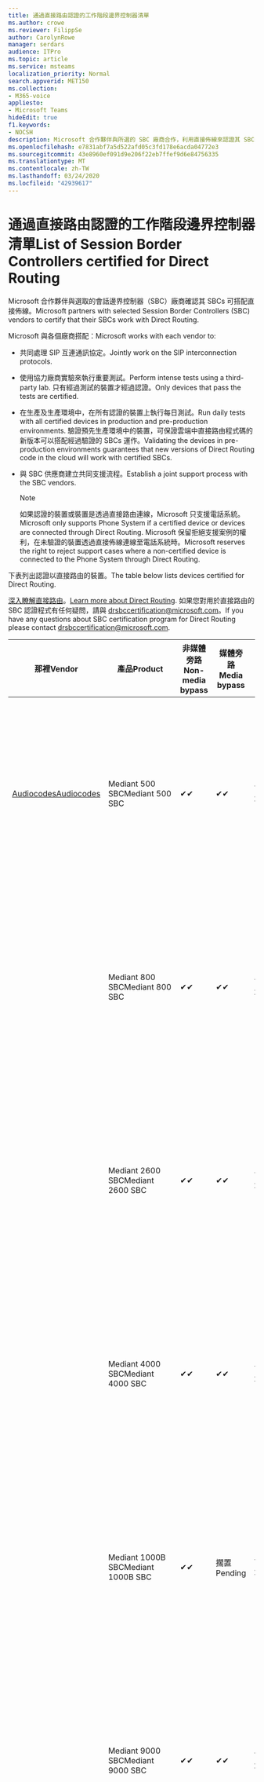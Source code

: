 ```yaml
---
title: 通過直接路由認證的工作階段邊界控制器清單
ms.author: crowe
ms.reviewer: FilippSe
author: CarolynRowe
manager: serdars
audience: ITPro
ms.topic: article
ms.service: msteams
localization_priority: Normal
search.appverid: MET150
ms.collection:
- M365-voice
appliesto:
- Microsoft Teams
hideEdit: true
f1.keywords:
- NOCSH
description: Microsoft 合作夥伴與所選的 SBC 廠商合作，利用直接佈線來認證其 SBCs。
ms.openlocfilehash: e7831abf7a5d522afd05c3fd178e6acda04772e3
ms.sourcegitcommit: 43e8960ef091d9e206f22eb7ffef9d6e84756335
ms.translationtype: MT
ms.contentlocale: zh-TW
ms.lasthandoff: 03/24/2020
ms.locfileid: "42939617"
---
```

# <a name="list-of-session-border-controllers-certified-for-direct-routing"></a><span data-ttu-id="cc7e5-103">通過直接路由認證的工作階段邊界控制器清單</span><span class="sxs-lookup"><span data-stu-id="cc7e5-103">List of Session Border Controllers certified for Direct Routing</span></span>

<span data-ttu-id="cc7e5-104">Microsoft 合作夥伴與選取的會話邊界控制器（SBC）廠商確認其 SBCs 可搭配直接佈線。</span><span class="sxs-lookup"><span data-stu-id="cc7e5-104">Microsoft partners with selected Session Border Controllers (SBC) vendors to certify that their SBCs work with Direct Routing.</span></span> 

<span data-ttu-id="cc7e5-105">Microsoft 與各個廠商搭配：</span><span class="sxs-lookup"><span data-stu-id="cc7e5-105">Microsoft works with each vendor to:</span></span> 

- <span data-ttu-id="cc7e5-106">共同處理 SIP 互連通訊協定。</span><span class="sxs-lookup"><span data-stu-id="cc7e5-106">Jointly work on the SIP interconnection protocols.</span></span>
- <span data-ttu-id="cc7e5-107">使用協力廠商實驗來執行重要測試。</span><span class="sxs-lookup"><span data-stu-id="cc7e5-107">Perform intense tests using a third-party lab.</span></span> <span data-ttu-id="cc7e5-108">只有經過測試的裝置才經過認證。</span><span class="sxs-lookup"><span data-stu-id="cc7e5-108">Only devices that pass the tests are certified.</span></span> 
- <span data-ttu-id="cc7e5-109">在生產及生產環境中，在所有認證的裝置上執行每日測試。</span><span class="sxs-lookup"><span data-stu-id="cc7e5-109">Run daily tests with all certified devices in production and pre-production environments.</span></span> <span data-ttu-id="cc7e5-110">驗證預先生產環境中的裝置，可保證雲端中直接路由程式碼的新版本可以搭配經過驗證的 SBCs 運作。</span><span class="sxs-lookup"><span data-stu-id="cc7e5-110">Validating the devices in pre-production environments guarantees that new versions of Direct Routing code in the cloud will work with certified SBCs.</span></span> 
- <span data-ttu-id="cc7e5-111">與 SBC 供應商建立共同支援流程。</span><span class="sxs-lookup"><span data-stu-id="cc7e5-111">Establish a joint support process with the SBC vendors.</span></span>


  > [!NOTE]
  > <span data-ttu-id="cc7e5-112">如果認證的裝置或裝置是透過直接路由連線，Microsoft 只支援電話系統。</span><span class="sxs-lookup"><span data-stu-id="cc7e5-112">Microsoft only supports Phone System if a certified device or devices are connected through Direct Routing.</span></span> <span data-ttu-id="cc7e5-113">Microsoft 保留拒絕支援案例的權利，在未驗證的裝置透過直接佈線連線至電話系統時。</span><span class="sxs-lookup"><span data-stu-id="cc7e5-113">Microsoft reserves the right to reject support cases where a non-certified device is connected to the Phone System through Direct Routing.</span></span> 

<span data-ttu-id="cc7e5-114">下表列出認證以直接路由的裝置。</span><span class="sxs-lookup"><span data-stu-id="cc7e5-114">The table below lists devices certified for Direct Routing.</span></span> 

<span data-ttu-id="cc7e5-115">[深入瞭解直接路由](https://aka.ms/dr)。</span><span class="sxs-lookup"><span data-stu-id="cc7e5-115">[Learn more about Direct Routing](https://aka.ms/dr).</span></span> <span data-ttu-id="cc7e5-116">如果您對用於直接路由的 SBC 認證程式有任何疑問，請與 drsbccertification@microsoft.com。</span><span class="sxs-lookup"><span data-stu-id="cc7e5-116">If you have any questions about SBC certification program for Direct Routing please contact drsbccertification@microsoft.com.</span></span>


|                                                       <span data-ttu-id="cc7e5-117">那裡</span><span class="sxs-lookup"><span data-stu-id="cc7e5-117">Vendor</span></span>                                                        |       <span data-ttu-id="cc7e5-118">產品</span><span class="sxs-lookup"><span data-stu-id="cc7e5-118">Product</span></span>       | <span data-ttu-id="cc7e5-119">非媒體旁路</span><span class="sxs-lookup"><span data-stu-id="cc7e5-119">Non-media bypass</span></span> | <span data-ttu-id="cc7e5-120">媒體旁路</span><span class="sxs-lookup"><span data-stu-id="cc7e5-120">Media bypass</span></span> | <span data-ttu-id="cc7e5-121">軟體版本</span><span class="sxs-lookup"><span data-stu-id="cc7e5-121">Software version</span></span> | <span data-ttu-id="cc7e5-122">已使用 E911 提供者驗證</span><span class="sxs-lookup"><span data-stu-id="cc7e5-122">Validated with E911 providers</span></span> | <span data-ttu-id="cc7e5-123">支援 ELIN</span><span class="sxs-lookup"><span data-stu-id="cc7e5-123">ELIN capable</span></span>
|---------------------------------------------------------------------------------------------------------------------|---------------------|------------------|--------------|------------------|-----------------|------------------|
| [<span data-ttu-id="cc7e5-124">Audiocodes</span><span class="sxs-lookup"><span data-stu-id="cc7e5-124">Audiocodes</span></span>](https://www.audiocodes.com/solutions-products/products/products-for-microsoft-365/direct-routing-for-microsoft-teams) |   <span data-ttu-id="cc7e5-125">Mediant 500 SBC</span><span class="sxs-lookup"><span data-stu-id="cc7e5-125">Mediant 500 SBC</span></span>   |     <span data-ttu-id="cc7e5-126">&#10004;</span><span class="sxs-lookup"><span data-stu-id="cc7e5-126">&#10004;</span></span>     |   <span data-ttu-id="cc7e5-127">&#10004;</span><span class="sxs-lookup"><span data-stu-id="cc7e5-127">&#10004;</span></span>    |  <span data-ttu-id="cc7e5-128">7.20. 250</span><span class="sxs-lookup"><span data-stu-id="cc7e5-128">7.20A.250</span></span>   | <ul> <li> [<span data-ttu-id="cc7e5-129">頻寬動態位置路由</span><span class="sxs-lookup"><span data-stu-id="cc7e5-129">Bandwidth Dynamic Location Routing</span></span>](https://www.bandwidth.com/partners/microsoft-teams-direct-routing) </li> <li><span data-ttu-id="cc7e5-130">Intrado ERS</span><span class="sxs-lookup"><span data-stu-id="cc7e5-130">Intrado ERS</span></span> </li> <li><span data-ttu-id="cc7e5-131">Intrado EGW</span><span class="sxs-lookup"><span data-stu-id="cc7e5-131">Intrado EGW</span></span></li> <li> <span data-ttu-id="cc7e5-132">紅天空地平線行動</span><span class="sxs-lookup"><span data-stu-id="cc7e5-132">Red Sky Horizon Mobility</span></span> </li>  </ul> |  <span data-ttu-id="cc7e5-133">&#10004;</span><span class="sxs-lookup"><span data-stu-id="cc7e5-133">&#10004;</span></span>  |
|                                                                                                                     |   <span data-ttu-id="cc7e5-134">Mediant 800 SBC</span><span class="sxs-lookup"><span data-stu-id="cc7e5-134">Mediant 800 SBC</span></span>   |     <span data-ttu-id="cc7e5-135">&#10004;</span><span class="sxs-lookup"><span data-stu-id="cc7e5-135">&#10004;</span></span>     |   <span data-ttu-id="cc7e5-136">&#10004;</span><span class="sxs-lookup"><span data-stu-id="cc7e5-136">&#10004;</span></span>     |  <span data-ttu-id="cc7e5-137">7.20. 250</span><span class="sxs-lookup"><span data-stu-id="cc7e5-137">7.20A.250</span></span>   | <ul> <li> [<span data-ttu-id="cc7e5-138">頻寬動態位置路由</span><span class="sxs-lookup"><span data-stu-id="cc7e5-138">Bandwidth Dynamic Location Routing</span></span>](https://www.bandwidth.com/partners/microsoft-teams-direct-routing) </li> <li><span data-ttu-id="cc7e5-139">Intrado ERS</span><span class="sxs-lookup"><span data-stu-id="cc7e5-139">Intrado ERS</span></span> </li> <li><span data-ttu-id="cc7e5-140">Intrado EGW</span><span class="sxs-lookup"><span data-stu-id="cc7e5-140">Intrado EGW</span></span></li> <li> <span data-ttu-id="cc7e5-141">紅天空地平線行動</span><span class="sxs-lookup"><span data-stu-id="cc7e5-141">Red Sky Horizon Mobility</span></span> </li>  </ul>  |  <span data-ttu-id="cc7e5-142">&#10004;</span><span class="sxs-lookup"><span data-stu-id="cc7e5-142">&#10004;</span></span>  |
|                                                                                                                     |  <span data-ttu-id="cc7e5-143">Mediant 2600 SBC</span><span class="sxs-lookup"><span data-stu-id="cc7e5-143">Mediant 2600 SBC</span></span>   |     <span data-ttu-id="cc7e5-144">&#10004;</span><span class="sxs-lookup"><span data-stu-id="cc7e5-144">&#10004;</span></span>     |   <span data-ttu-id="cc7e5-145">&#10004;</span><span class="sxs-lookup"><span data-stu-id="cc7e5-145">&#10004;</span></span>    |  <span data-ttu-id="cc7e5-146">7.20. 250</span><span class="sxs-lookup"><span data-stu-id="cc7e5-146">7.20A.250</span></span>   |   <ul> <li> [<span data-ttu-id="cc7e5-147">頻寬動態位置路由</span><span class="sxs-lookup"><span data-stu-id="cc7e5-147">Bandwidth Dynamic Location Routing</span></span>](https://www.bandwidth.com/partners/microsoft-teams-direct-routing) </li> <li><span data-ttu-id="cc7e5-148">Intrado ERS</span><span class="sxs-lookup"><span data-stu-id="cc7e5-148">Intrado ERS</span></span> </li> <li><span data-ttu-id="cc7e5-149">Intrado EGW</span><span class="sxs-lookup"><span data-stu-id="cc7e5-149">Intrado EGW</span></span></li> <li> <span data-ttu-id="cc7e5-150">紅天空地平線行動</span><span class="sxs-lookup"><span data-stu-id="cc7e5-150">Red Sky Horizon Mobility</span></span> </li>  </ul>  |  <span data-ttu-id="cc7e5-151">&#10004;</span><span class="sxs-lookup"><span data-stu-id="cc7e5-151">&#10004;</span></span>  |    
|                                                                                                                     |  <span data-ttu-id="cc7e5-152">Mediant 4000 SBC</span><span class="sxs-lookup"><span data-stu-id="cc7e5-152">Mediant 4000 SBC</span></span>   |     <span data-ttu-id="cc7e5-153">&#10004;</span><span class="sxs-lookup"><span data-stu-id="cc7e5-153">&#10004;</span></span>     |   <span data-ttu-id="cc7e5-154">&#10004;</span><span class="sxs-lookup"><span data-stu-id="cc7e5-154">&#10004;</span></span>     |  <span data-ttu-id="cc7e5-155">7.20. 250</span><span class="sxs-lookup"><span data-stu-id="cc7e5-155">7.20A.250</span></span>   |  <ul> <li> [<span data-ttu-id="cc7e5-156">頻寬動態位置路由</span><span class="sxs-lookup"><span data-stu-id="cc7e5-156">Bandwidth Dynamic Location Routing</span></span>](https://www.bandwidth.com/partners/microsoft-teams-direct-routing) </li> <li><span data-ttu-id="cc7e5-157">Intrado ERS</span><span class="sxs-lookup"><span data-stu-id="cc7e5-157">Intrado ERS</span></span> </li> <li><span data-ttu-id="cc7e5-158">Intrado EGW</span><span class="sxs-lookup"><span data-stu-id="cc7e5-158">Intrado EGW</span></span></li> <li> <span data-ttu-id="cc7e5-159">紅天空地平線行動</span><span class="sxs-lookup"><span data-stu-id="cc7e5-159">Red Sky Horizon Mobility</span></span> </li>  </ul>  |  <span data-ttu-id="cc7e5-160">&#10004;</span><span class="sxs-lookup"><span data-stu-id="cc7e5-160">&#10004;</span></span>  |    
|                                                                                                                     | <span data-ttu-id="cc7e5-161">Mediant 1000B SBC</span><span class="sxs-lookup"><span data-stu-id="cc7e5-161">Mediant 1000B  SBC</span></span>  |     <span data-ttu-id="cc7e5-162">&#10004;</span><span class="sxs-lookup"><span data-stu-id="cc7e5-162">&#10004;</span></span>     |   <span data-ttu-id="cc7e5-163">擱置</span><span class="sxs-lookup"><span data-stu-id="cc7e5-163">Pending</span></span>     |  <span data-ttu-id="cc7e5-164">7.20. 250</span><span class="sxs-lookup"><span data-stu-id="cc7e5-164">7.20A.250</span></span>  |  <ul> <li> [<span data-ttu-id="cc7e5-165">頻寬動態位置路由</span><span class="sxs-lookup"><span data-stu-id="cc7e5-165">Bandwidth Dynamic Location Routing</span></span>](https://www.bandwidth.com/partners/microsoft-teams-direct-routing) </li> <li><span data-ttu-id="cc7e5-166">Intrado ERS</span><span class="sxs-lookup"><span data-stu-id="cc7e5-166">Intrado ERS</span></span> </li> <li><span data-ttu-id="cc7e5-167">Intrado EGW</span><span class="sxs-lookup"><span data-stu-id="cc7e5-167">Intrado EGW</span></span></li> <li> <span data-ttu-id="cc7e5-168">紅天空地平線行動</span><span class="sxs-lookup"><span data-stu-id="cc7e5-168">Red Sky Horizon Mobility</span></span> </li>  </ul>  |  <span data-ttu-id="cc7e5-169">&#10004;</span><span class="sxs-lookup"><span data-stu-id="cc7e5-169">&#10004;</span></span>  |    
|                                                                                                                     | <span data-ttu-id="cc7e5-170">Mediant 9000 SBC</span><span class="sxs-lookup"><span data-stu-id="cc7e5-170">Mediant 9000  SBC</span></span>  |     <span data-ttu-id="cc7e5-171">&#10004;</span><span class="sxs-lookup"><span data-stu-id="cc7e5-171">&#10004;</span></span>     |   <span data-ttu-id="cc7e5-172">&#10004;</span><span class="sxs-lookup"><span data-stu-id="cc7e5-172">&#10004;</span></span>     |  <span data-ttu-id="cc7e5-173">7.20. 250</span><span class="sxs-lookup"><span data-stu-id="cc7e5-173">7.20A.250</span></span>   | <ul> <li> [<span data-ttu-id="cc7e5-174">頻寬動態位置路由</span><span class="sxs-lookup"><span data-stu-id="cc7e5-174">Bandwidth Dynamic Location Routing</span></span>](https://www.bandwidth.com/partners/microsoft-teams-direct-routing) </li> <li><span data-ttu-id="cc7e5-175">Intrado ERS</span><span class="sxs-lookup"><span data-stu-id="cc7e5-175">Intrado ERS</span></span> </li> <li><span data-ttu-id="cc7e5-176">Intrado EGW</span><span class="sxs-lookup"><span data-stu-id="cc7e5-176">Intrado EGW</span></span></li> <li> <span data-ttu-id="cc7e5-177">紅天空地平線行動</span><span class="sxs-lookup"><span data-stu-id="cc7e5-177">Red Sky Horizon Mobility</span></span> </li>  </ul>    |  <span data-ttu-id="cc7e5-178">&#10004;</span><span class="sxs-lookup"><span data-stu-id="cc7e5-178">&#10004;</span></span>  |                                                                       
|                                                                                                                     | <span data-ttu-id="cc7e5-179">虛擬版 SBC</span><span class="sxs-lookup"><span data-stu-id="cc7e5-179">Virtual Edition SBC</span></span> |     <span data-ttu-id="cc7e5-180">&#10004;</span><span class="sxs-lookup"><span data-stu-id="cc7e5-180">&#10004;</span></span>     |   <span data-ttu-id="cc7e5-181">&#10004;</span><span class="sxs-lookup"><span data-stu-id="cc7e5-181">&#10004;</span></span>     |  <span data-ttu-id="cc7e5-182">7.20. 250</span><span class="sxs-lookup"><span data-stu-id="cc7e5-182">7.20A.250</span></span> |  <ul> <li> [<span data-ttu-id="cc7e5-183">頻寬動態位置路由</span><span class="sxs-lookup"><span data-stu-id="cc7e5-183">Bandwidth Dynamic Location Routing</span></span>](https://www.bandwidth.com/partners/microsoft-teams-direct-routing) </li> <li><span data-ttu-id="cc7e5-184">Intrado ERS</span><span class="sxs-lookup"><span data-stu-id="cc7e5-184">Intrado ERS</span></span> </li> <li><span data-ttu-id="cc7e5-185">Intrado EGW</span><span class="sxs-lookup"><span data-stu-id="cc7e5-185">Intrado EGW</span></span></li> <li> <span data-ttu-id="cc7e5-186">紅天空地平線行動</span><span class="sxs-lookup"><span data-stu-id="cc7e5-186">Red Sky Horizon Mobility</span></span> </li>  </ul>   |  <span data-ttu-id="cc7e5-187">&#10004;</span><span class="sxs-lookup"><span data-stu-id="cc7e5-187">&#10004;</span></span>  |    
|  [<span data-ttu-id="cc7e5-188">功能區通訊</span><span class="sxs-lookup"><span data-stu-id="cc7e5-188">Ribbon Communications</span></span>](https://ribboncommunications.com/solutions/enterprise-solutions/microsoft-skype-business)  |      <span data-ttu-id="cc7e5-189">SBC 5110</span><span class="sxs-lookup"><span data-stu-id="cc7e5-189">SBC 5110</span></span>       |     <span data-ttu-id="cc7e5-190">&#10004;</span><span class="sxs-lookup"><span data-stu-id="cc7e5-190">&#10004;</span></span>     |   <span data-ttu-id="cc7e5-191">&#10004;</span><span class="sxs-lookup"><span data-stu-id="cc7e5-191">&#10004;</span></span>    |       <span data-ttu-id="cc7e5-192">7.2</span><span class="sxs-lookup"><span data-stu-id="cc7e5-192">7.2</span></span>       | <ul> <li> [<span data-ttu-id="cc7e5-193">頻寬動態位置路由</span><span class="sxs-lookup"><span data-stu-id="cc7e5-193">Bandwidth Dynamic Location Routing</span></span>](https://www.bandwidth.com/partners/microsoft-teams-direct-routing) </li> <li><span data-ttu-id="cc7e5-194">Intrado ERS</span><span class="sxs-lookup"><span data-stu-id="cc7e5-194">Intrado ERS</span></span> </li> <li><span data-ttu-id="cc7e5-195">Intrado EGW</span><span class="sxs-lookup"><span data-stu-id="cc7e5-195">Intrado EGW</span></span></li> <li> <span data-ttu-id="cc7e5-196">紅天空地平線行動</span><span class="sxs-lookup"><span data-stu-id="cc7e5-196">Red Sky Horizon Mobility</span></span> </li>  </ul> |    |    
|                                                                                                                     |      <span data-ttu-id="cc7e5-197">SBC 5210</span><span class="sxs-lookup"><span data-stu-id="cc7e5-197">SBC 5210</span></span>       |     <span data-ttu-id="cc7e5-198">&#10004;</span><span class="sxs-lookup"><span data-stu-id="cc7e5-198">&#10004;</span></span>     |  <span data-ttu-id="cc7e5-199">&#10004;</span><span class="sxs-lookup"><span data-stu-id="cc7e5-199">&#10004;</span></span>    |       <span data-ttu-id="cc7e5-200">7.2</span><span class="sxs-lookup"><span data-stu-id="cc7e5-200">7.2</span></span>       |  <ul> <li> [<span data-ttu-id="cc7e5-201">頻寬動態位置路由</span><span class="sxs-lookup"><span data-stu-id="cc7e5-201">Bandwidth Dynamic Location Routing</span></span>](https://www.bandwidth.com/partners/microsoft-teams-direct-routing) </li> <li><span data-ttu-id="cc7e5-202">Intrado ERS</span><span class="sxs-lookup"><span data-stu-id="cc7e5-202">Intrado ERS</span></span> </li> <li><span data-ttu-id="cc7e5-203">Intrado EGW</span><span class="sxs-lookup"><span data-stu-id="cc7e5-203">Intrado EGW</span></span></li> <li> <span data-ttu-id="cc7e5-204">紅天空地平線行動</span><span class="sxs-lookup"><span data-stu-id="cc7e5-204">Red Sky Horizon Mobility</span></span> </li> </ul> |    |    
|                                                                                                                     |      <span data-ttu-id="cc7e5-205">SBC 5400</span><span class="sxs-lookup"><span data-stu-id="cc7e5-205">SBC 5400</span></span>       |     <span data-ttu-id="cc7e5-206">&#10004;</span><span class="sxs-lookup"><span data-stu-id="cc7e5-206">&#10004;</span></span>     |   <span data-ttu-id="cc7e5-207">&#10004;</span><span class="sxs-lookup"><span data-stu-id="cc7e5-207">&#10004;</span></span>   |       <span data-ttu-id="cc7e5-208">7.2</span><span class="sxs-lookup"><span data-stu-id="cc7e5-208">7.2</span></span>       |  <ul> <li> [<span data-ttu-id="cc7e5-209">頻寬動態位置路由</span><span class="sxs-lookup"><span data-stu-id="cc7e5-209">Bandwidth Dynamic Location Routing</span></span>](https://www.bandwidth.com/partners/microsoft-teams-direct-routing) </li><li><span data-ttu-id="cc7e5-210">Intrado ERS</span><span class="sxs-lookup"><span data-stu-id="cc7e5-210">Intrado ERS</span></span> </li> <li><span data-ttu-id="cc7e5-211">Intrado EGW</span><span class="sxs-lookup"><span data-stu-id="cc7e5-211">Intrado EGW</span></span></li> <li> <span data-ttu-id="cc7e5-212">紅天空地平線行動</span><span class="sxs-lookup"><span data-stu-id="cc7e5-212">Red Sky Horizon Mobility</span></span> </li> </ul>  ||    
|                                                                                                                     |      <span data-ttu-id="cc7e5-213">SBC 7000</span><span class="sxs-lookup"><span data-stu-id="cc7e5-213">SBC 7000</span></span>       |     <span data-ttu-id="cc7e5-214">&#10004;</span><span class="sxs-lookup"><span data-stu-id="cc7e5-214">&#10004;</span></span>     |   <span data-ttu-id="cc7e5-215">&#10004;</span><span class="sxs-lookup"><span data-stu-id="cc7e5-215">&#10004;</span></span>    |       <span data-ttu-id="cc7e5-216">7.2</span><span class="sxs-lookup"><span data-stu-id="cc7e5-216">7.2</span></span>       |   <ul> <li> [<span data-ttu-id="cc7e5-217">頻寬動態位置路由</span><span class="sxs-lookup"><span data-stu-id="cc7e5-217">Bandwidth Dynamic Location Routing</span></span>](https://www.bandwidth.com/partners/microsoft-teams-direct-routing) </li> <li><span data-ttu-id="cc7e5-218">Intrado ERS</span><span class="sxs-lookup"><span data-stu-id="cc7e5-218">Intrado ERS</span></span> </li> <li><span data-ttu-id="cc7e5-219">Intrado EGW</span><span class="sxs-lookup"><span data-stu-id="cc7e5-219">Intrado EGW</span></span></li> <li> <span data-ttu-id="cc7e5-220">紅天空地平線行動</span><span class="sxs-lookup"><span data-stu-id="cc7e5-220">Red Sky Horizon Mobility</span></span> </li> </ul> |  |    
|                                                                                                                     |       <span data-ttu-id="cc7e5-221">SBC SWe</span><span class="sxs-lookup"><span data-stu-id="cc7e5-221">SBC SWe</span></span>       |     <span data-ttu-id="cc7e5-222">&#10004;</span><span class="sxs-lookup"><span data-stu-id="cc7e5-222">&#10004;</span></span>     |   <span data-ttu-id="cc7e5-223">&#10004;</span><span class="sxs-lookup"><span data-stu-id="cc7e5-223">&#10004;</span></span>   |       <span data-ttu-id="cc7e5-224">7.2</span><span class="sxs-lookup"><span data-stu-id="cc7e5-224">7.2</span></span>       |   <ul> <li> [<span data-ttu-id="cc7e5-225">頻寬動態位置路由</span><span class="sxs-lookup"><span data-stu-id="cc7e5-225">Bandwidth Dynamic Location Routing</span></span>](https://www.bandwidth.com/partners/microsoft-teams-direct-routing) </li> <li><span data-ttu-id="cc7e5-226">Intrado ERS</span><span class="sxs-lookup"><span data-stu-id="cc7e5-226">Intrado ERS</span></span> </li> <li><span data-ttu-id="cc7e5-227">Intrado EGW</span><span class="sxs-lookup"><span data-stu-id="cc7e5-227">Intrado EGW</span></span></li> <li> <span data-ttu-id="cc7e5-228">紅天空地平線行動</span><span class="sxs-lookup"><span data-stu-id="cc7e5-228">Red Sky Horizon Mobility</span></span> </li> </ul> |    |    
|                                                                                                                     |      <span data-ttu-id="cc7e5-229">SBC 1000</span><span class="sxs-lookup"><span data-stu-id="cc7e5-229">SBC 1000</span></span>       |     <span data-ttu-id="cc7e5-230">&#10004;</span><span class="sxs-lookup"><span data-stu-id="cc7e5-230">&#10004;</span></span>     |   <span data-ttu-id="cc7e5-231">&#10004;</span><span class="sxs-lookup"><span data-stu-id="cc7e5-231">&#10004;</span></span>    |      <span data-ttu-id="cc7e5-232">8.0.3 （組建537）</span><span class="sxs-lookup"><span data-stu-id="cc7e5-232">8.0.3 (build 537)</span></span>     |  <ul> <li> [<span data-ttu-id="cc7e5-233">頻寬動態位置路由</span><span class="sxs-lookup"><span data-stu-id="cc7e5-233">Bandwidth Dynamic Location Routing</span></span>](https://www.bandwidth.com/partners/microsoft-teams-direct-routing) </li> <li> <span data-ttu-id="cc7e5-234">Intrado ERS</span><span class="sxs-lookup"><span data-stu-id="cc7e5-234">Intrado ERS</span></span> </li> <li><span data-ttu-id="cc7e5-235">Intrado EGW</span><span class="sxs-lookup"><span data-stu-id="cc7e5-235">Intrado EGW</span></span> </li> <li> <span data-ttu-id="cc7e5-236">紅天空地平線行動</span><span class="sxs-lookup"><span data-stu-id="cc7e5-236">Red Sky Horizon Mobility</span></span> </li> </ul>   |  <span data-ttu-id="cc7e5-237">&#10004;</span><span class="sxs-lookup"><span data-stu-id="cc7e5-237">&#10004;</span></span>   |    
|                                                                                                                     |      <span data-ttu-id="cc7e5-238">SBC 2000</span><span class="sxs-lookup"><span data-stu-id="cc7e5-238">SBC 2000</span></span>       |     <span data-ttu-id="cc7e5-239">&#10004;</span><span class="sxs-lookup"><span data-stu-id="cc7e5-239">&#10004;</span></span>     |   <span data-ttu-id="cc7e5-240">&#10004;</span><span class="sxs-lookup"><span data-stu-id="cc7e5-240">&#10004;</span></span>   |     <span data-ttu-id="cc7e5-241">8.0.3 （組建537）</span><span class="sxs-lookup"><span data-stu-id="cc7e5-241">8.0.3 (build 537)</span></span>     |  <ul> <li>[<span data-ttu-id="cc7e5-242">頻寬動態位置路由</span><span class="sxs-lookup"><span data-stu-id="cc7e5-242">Bandwidth Dynamic Location Routing</span></span>](https://www.bandwidth.com/partners/microsoft-teams-direct-routing) </li> <li> <span data-ttu-id="cc7e5-243">Intrado ERS</span><span class="sxs-lookup"><span data-stu-id="cc7e5-243">Intrado ERS</span></span> </li> <li><span data-ttu-id="cc7e5-244">Intrado EGW</span><span class="sxs-lookup"><span data-stu-id="cc7e5-244">Intrado EGW</span></span> </li> <li> <span data-ttu-id="cc7e5-245">紅天空地平線行動</span><span class="sxs-lookup"><span data-stu-id="cc7e5-245">Red Sky Horizon Mobility</span></span> </li> </ul>   |     <span data-ttu-id="cc7e5-246">&#10004;</span><span class="sxs-lookup"><span data-stu-id="cc7e5-246">&#10004;</span></span>     |    
|                                                                                                                     |    <span data-ttu-id="cc7e5-247">SBC SWe Lite</span><span class="sxs-lookup"><span data-stu-id="cc7e5-247">SBC SWe Lite</span></span>     |     <span data-ttu-id="cc7e5-248">&#10004;</span><span class="sxs-lookup"><span data-stu-id="cc7e5-248">&#10004;</span></span>     |  <span data-ttu-id="cc7e5-249">&#10004;</span><span class="sxs-lookup"><span data-stu-id="cc7e5-249">&#10004;</span></span>    |      <span data-ttu-id="cc7e5-250">8.0.3 （組建216）</span><span class="sxs-lookup"><span data-stu-id="cc7e5-250">8.0.3 (build 216)</span></span>    |  <ul> <li> [<span data-ttu-id="cc7e5-251">頻寬動態位置路由</span><span class="sxs-lookup"><span data-stu-id="cc7e5-251">Bandwidth Dynamic Location Routing</span></span>](https://www.bandwidth.com/partners/microsoft-teams-direct-routing) </li> <li> <span data-ttu-id="cc7e5-252">Intrado ERS</span><span class="sxs-lookup"><span data-stu-id="cc7e5-252">Intrado ERS</span></span> </li> <li><span data-ttu-id="cc7e5-253">Intrado EGW</span><span class="sxs-lookup"><span data-stu-id="cc7e5-253">Intrado EGW</span></span> </li> <li> <span data-ttu-id="cc7e5-254">紅天空地平線行動</span><span class="sxs-lookup"><span data-stu-id="cc7e5-254">Red Sky Horizon Mobility</span></span> </li> </ul>    |     <span data-ttu-id="cc7e5-255">&#10004;</span><span class="sxs-lookup"><span data-stu-id="cc7e5-255">&#10004;</span></span>     |   
| | <span data-ttu-id="cc7e5-256">EdgeMarc 數列</span><span class="sxs-lookup"><span data-stu-id="cc7e5-256">EdgeMarc Series</span></span> |  <span data-ttu-id="cc7e5-257">&#10004;</span><span class="sxs-lookup"><span data-stu-id="cc7e5-257">&#10004;</span></span> | | <span data-ttu-id="cc7e5-258">15.6.1</span><span class="sxs-lookup"><span data-stu-id="cc7e5-258">15.6.1</span></span> | 
|                     [<span data-ttu-id="cc7e5-259">Thinktel</span><span class="sxs-lookup"><span data-stu-id="cc7e5-259">Thinktel</span></span>](https://www.thinktel.ca/services/think-365/think-365-overview/)                      |    <span data-ttu-id="cc7e5-260">思考 365 SBC</span><span class="sxs-lookup"><span data-stu-id="cc7e5-260">Think 365 SBC</span></span>    |     <span data-ttu-id="cc7e5-261">&#10004;</span><span class="sxs-lookup"><span data-stu-id="cc7e5-261">&#10004;</span></span>     |        <span data-ttu-id="cc7e5-262">擱置</span><span class="sxs-lookup"><span data-stu-id="cc7e5-262">Pending</span></span>   |       <span data-ttu-id="cc7e5-263">1.4</span><span class="sxs-lookup"><span data-stu-id="cc7e5-263">1.4</span></span>       |     |    |    
|                     [<span data-ttu-id="cc7e5-264">聯手</span><span class="sxs-lookup"><span data-stu-id="cc7e5-264">Oracle</span></span>](https://www.oracle.com/industries/communications/enterprise-session-border-controller/microsoft.html)                      |    <span data-ttu-id="cc7e5-265">AP 1100</span><span class="sxs-lookup"><span data-stu-id="cc7e5-265">AP 1100</span></span>      |    <span data-ttu-id="cc7e5-266">&#10004;</span><span class="sxs-lookup"><span data-stu-id="cc7e5-266">&#10004;</span></span>     |    <span data-ttu-id="cc7e5-267">&#10004;</span><span class="sxs-lookup"><span data-stu-id="cc7e5-267">&#10004;</span></span>    |   <span data-ttu-id="cc7e5-268">8.3.0.0.1</span><span class="sxs-lookup"><span data-stu-id="cc7e5-268">8.3.0.0.1</span></span> |   <ul> <li> [<span data-ttu-id="cc7e5-269">頻寬動態位置路由</span><span class="sxs-lookup"><span data-stu-id="cc7e5-269">Bandwidth Dynamic Location Routing</span></span>](https://www.bandwidth.com/partners/microsoft-teams-direct-routing) </li> <li><span data-ttu-id="cc7e5-270">Intrado ERS</span><span class="sxs-lookup"><span data-stu-id="cc7e5-270">Intrado ERS</span></span> </li> <li><span data-ttu-id="cc7e5-271">Intrado EGW</span><span class="sxs-lookup"><span data-stu-id="cc7e5-271">Intrado EGW</span></span></li> <li> <span data-ttu-id="cc7e5-272">紅天空地平線行動</span><span class="sxs-lookup"><span data-stu-id="cc7e5-272">Red Sky Horizon Mobility</span></span> </li>  </ul>   |  <span data-ttu-id="cc7e5-273">&#10004;</span><span class="sxs-lookup"><span data-stu-id="cc7e5-273">&#10004;</span></span>  |    
|                                                                                                                    |    <span data-ttu-id="cc7e5-274">AP 3900</span><span class="sxs-lookup"><span data-stu-id="cc7e5-274">AP 3900</span></span>           |    <span data-ttu-id="cc7e5-275">&#10004;</span><span class="sxs-lookup"><span data-stu-id="cc7e5-275">&#10004;</span></span>     |    <span data-ttu-id="cc7e5-276">&#10004;</span><span class="sxs-lookup"><span data-stu-id="cc7e5-276">&#10004;</span></span>   |   <span data-ttu-id="cc7e5-277">8.3.0.0.1</span><span class="sxs-lookup"><span data-stu-id="cc7e5-277">8.3.0.0.1</span></span>  |  <ul> <li> [<span data-ttu-id="cc7e5-278">頻寬動態位置路由</span><span class="sxs-lookup"><span data-stu-id="cc7e5-278">Bandwidth Dynamic Location Routing</span></span>](https://www.bandwidth.com/partners/microsoft-teams-direct-routing) </li> <li><span data-ttu-id="cc7e5-279">Intrado ERS</span><span class="sxs-lookup"><span data-stu-id="cc7e5-279">Intrado ERS</span></span> </li> <li><span data-ttu-id="cc7e5-280">Intrado EGW</span><span class="sxs-lookup"><span data-stu-id="cc7e5-280">Intrado EGW</span></span></li> <li> <span data-ttu-id="cc7e5-281">紅天空地平線行動</span><span class="sxs-lookup"><span data-stu-id="cc7e5-281">Red Sky Horizon Mobility</span></span> </li>  </ul>  |  <span data-ttu-id="cc7e5-282">&#10004;</span><span class="sxs-lookup"><span data-stu-id="cc7e5-282">&#10004;</span></span>  |    
|                                                                                                                    |      <span data-ttu-id="cc7e5-283">AP 4600</span><span class="sxs-lookup"><span data-stu-id="cc7e5-283">AP 4600</span></span>         |    <span data-ttu-id="cc7e5-284">&#10004;</span><span class="sxs-lookup"><span data-stu-id="cc7e5-284">&#10004;</span></span>   |    <span data-ttu-id="cc7e5-285">&#10004;</span><span class="sxs-lookup"><span data-stu-id="cc7e5-285">&#10004;</span></span>     |     <span data-ttu-id="cc7e5-286">8.3.0.0.1</span><span class="sxs-lookup"><span data-stu-id="cc7e5-286">8.3.0.0.1</span></span>  |  <ul> <li> [<span data-ttu-id="cc7e5-287">頻寬動態位置路由</span><span class="sxs-lookup"><span data-stu-id="cc7e5-287">Bandwidth Dynamic Location Routing</span></span>](https://www.bandwidth.com/partners/microsoft-teams-direct-routing) </li> <li><span data-ttu-id="cc7e5-288">Intrado ERS</span><span class="sxs-lookup"><span data-stu-id="cc7e5-288">Intrado ERS</span></span> </li> <li><span data-ttu-id="cc7e5-289">Intrado EGW</span><span class="sxs-lookup"><span data-stu-id="cc7e5-289">Intrado EGW</span></span></li> <li> <span data-ttu-id="cc7e5-290">紅天空地平線行動</span><span class="sxs-lookup"><span data-stu-id="cc7e5-290">Red Sky Horizon Mobility</span></span> </li>  </ul>  |  <span data-ttu-id="cc7e5-291">&#10004;</span><span class="sxs-lookup"><span data-stu-id="cc7e5-291">&#10004;</span></span>  |    
|                                                                                                                    |      <span data-ttu-id="cc7e5-292">AP 6300</span><span class="sxs-lookup"><span data-stu-id="cc7e5-292">AP 6300</span></span>         |    <span data-ttu-id="cc7e5-293">&#10004;</span><span class="sxs-lookup"><span data-stu-id="cc7e5-293">&#10004;</span></span>   |    <span data-ttu-id="cc7e5-294">&#10004;</span><span class="sxs-lookup"><span data-stu-id="cc7e5-294">&#10004;</span></span>     |     <span data-ttu-id="cc7e5-295">8.3.0.0.1</span><span class="sxs-lookup"><span data-stu-id="cc7e5-295">8.3.0.0.1</span></span>  |  <ul> <li> [<span data-ttu-id="cc7e5-296">頻寬動態位置路由</span><span class="sxs-lookup"><span data-stu-id="cc7e5-296">Bandwidth Dynamic Location Routing</span></span>](https://www.bandwidth.com/partners/microsoft-teams-direct-routing) </li> <li><span data-ttu-id="cc7e5-297">Intrado ERS</span><span class="sxs-lookup"><span data-stu-id="cc7e5-297">Intrado ERS</span></span> </li> <li><span data-ttu-id="cc7e5-298">Intrado EGW</span><span class="sxs-lookup"><span data-stu-id="cc7e5-298">Intrado EGW</span></span></li> <li> <span data-ttu-id="cc7e5-299">紅天空地平線行動</span><span class="sxs-lookup"><span data-stu-id="cc7e5-299">Red Sky Horizon Mobility</span></span> </li>  </ul>   |  <span data-ttu-id="cc7e5-300">&#10004;</span><span class="sxs-lookup"><span data-stu-id="cc7e5-300">&#10004;</span></span>  |    
|                                                                                                                   |      <span data-ttu-id="cc7e5-301">AP 6350</span><span class="sxs-lookup"><span data-stu-id="cc7e5-301">AP 6350</span></span>           |    <span data-ttu-id="cc7e5-302">&#10004;</span><span class="sxs-lookup"><span data-stu-id="cc7e5-302">&#10004;</span></span>   |    <span data-ttu-id="cc7e5-303">&#10004;</span><span class="sxs-lookup"><span data-stu-id="cc7e5-303">&#10004;</span></span>    |     <span data-ttu-id="cc7e5-304">8.3.0.0.1</span><span class="sxs-lookup"><span data-stu-id="cc7e5-304">8.3.0.0.1</span></span>  |   <ul> <li> [<span data-ttu-id="cc7e5-305">頻寬動態位置路由</span><span class="sxs-lookup"><span data-stu-id="cc7e5-305">Bandwidth Dynamic Location Routing</span></span>](https://www.bandwidth.com/partners/microsoft-teams-direct-routing) </li> <li><span data-ttu-id="cc7e5-306">Intrado ERS</span><span class="sxs-lookup"><span data-stu-id="cc7e5-306">Intrado ERS</span></span> </li> <li><span data-ttu-id="cc7e5-307">Intrado EGW</span><span class="sxs-lookup"><span data-stu-id="cc7e5-307">Intrado EGW</span></span></li> <li> <span data-ttu-id="cc7e5-308">紅天空地平線行動</span><span class="sxs-lookup"><span data-stu-id="cc7e5-308">Red Sky Horizon Mobility</span></span> </li>  </ul>  |  <span data-ttu-id="cc7e5-309">&#10004;</span><span class="sxs-lookup"><span data-stu-id="cc7e5-309">&#10004;</span></span>  |                                            
|                                                                                                                    |      <span data-ttu-id="cc7e5-310">VME</span><span class="sxs-lookup"><span data-stu-id="cc7e5-310">VME</span></span>           |    <span data-ttu-id="cc7e5-311">&#10004;</span><span class="sxs-lookup"><span data-stu-id="cc7e5-311">&#10004;</span></span>    |    <span data-ttu-id="cc7e5-312">&#10004;</span><span class="sxs-lookup"><span data-stu-id="cc7e5-312">&#10004;</span></span>    |     <span data-ttu-id="cc7e5-313">8.3.0.0.1</span><span class="sxs-lookup"><span data-stu-id="cc7e5-313">8.3.0.0.1</span></span>   |   <ul> <li> [<span data-ttu-id="cc7e5-314">頻寬動態位置路由</span><span class="sxs-lookup"><span data-stu-id="cc7e5-314">Bandwidth Dynamic Location Routing</span></span>](https://www.bandwidth.com/partners/microsoft-teams-direct-routing) </li> <li><span data-ttu-id="cc7e5-315">Intrado ERS</span><span class="sxs-lookup"><span data-stu-id="cc7e5-315">Intrado ERS</span></span> </li> <li><span data-ttu-id="cc7e5-316">Intrado EGW</span><span class="sxs-lookup"><span data-stu-id="cc7e5-316">Intrado EGW</span></span></li> <li> <span data-ttu-id="cc7e5-317">紅天空地平線行動</span><span class="sxs-lookup"><span data-stu-id="cc7e5-317">Red Sky Horizon Mobility</span></span> </li>  </ul>  |  <span data-ttu-id="cc7e5-318">&#10004;</span><span class="sxs-lookup"><span data-stu-id="cc7e5-318">&#10004;</span></span>  |    
|                     [<span data-ttu-id="cc7e5-319">TE-系統</span><span class="sxs-lookup"><span data-stu-id="cc7e5-319">TE-SYSTEMS</span></span>](https://www.anynode.de/anynode-and-microsoft-teams/)                               |     <span data-ttu-id="cc7e5-320">anynode</span><span class="sxs-lookup"><span data-stu-id="cc7e5-320">anynode</span></span>         |     <span data-ttu-id="cc7e5-321">&#10004;</span><span class="sxs-lookup"><span data-stu-id="cc7e5-321">&#10004;</span></span>   |  <span data-ttu-id="cc7e5-322">&#10004;</span><span class="sxs-lookup"><span data-stu-id="cc7e5-322">&#10004;</span></span>   |      <span data-ttu-id="cc7e5-323">3.16.2</span><span class="sxs-lookup"><span data-stu-id="cc7e5-323">3.16.2</span></span>      |     |    |    
|                     [<span data-ttu-id="cc7e5-324">Metaswitch</span><span class="sxs-lookup"><span data-stu-id="cc7e5-324">Metaswitch</span></span>](https://www.metaswitch.com/products/core-network/perimeta-sbc)                               |     <span data-ttu-id="cc7e5-325">Perimeta SBC</span><span class="sxs-lookup"><span data-stu-id="cc7e5-325">Perimeta SBC</span></span>        |     <span data-ttu-id="cc7e5-326">&#10004;</span><span class="sxs-lookup"><span data-stu-id="cc7e5-326">&#10004;</span></span>   |  |      <span data-ttu-id="cc7e5-327">4.7</span><span class="sxs-lookup"><span data-stu-id="cc7e5-327">4.7</span></span>      |     |    |    

<span data-ttu-id="cc7e5-328">下表列出在直接路由和類比裝置之間驗證互通性的裝置。</span><span class="sxs-lookup"><span data-stu-id="cc7e5-328">The following table lists devices that are verified for interoperability between Direct Routing and Analog Devices.</span></span>

|                                                       <span data-ttu-id="cc7e5-329">那裡</span><span class="sxs-lookup"><span data-stu-id="cc7e5-329">Vendor</span></span>                                                        |       <span data-ttu-id="cc7e5-330">產品</span><span class="sxs-lookup"><span data-stu-id="cc7e5-330">Product</span></span>       | <span data-ttu-id="cc7e5-331">驗證</span><span class="sxs-lookup"><span data-stu-id="cc7e5-331">Verified</span></span>
|---------------------------------------------------------------------------------------------------------------------|---------------------|------------------|
| [<span data-ttu-id="cc7e5-332">Audiocodes</span><span class="sxs-lookup"><span data-stu-id="cc7e5-332">Audiocodes</span></span>](https://www.audiocodes.com/solutions-products/products/products-for-microsoft-365/direct-routing-for-microsoft-teams) |   [<span data-ttu-id="cc7e5-333">ATA-1</span><span class="sxs-lookup"><span data-stu-id="cc7e5-333">ATA-1</span></span>](https://www.audiocodes.com/media/2373/mp-1xx-and-mp-124-datasheet.pdf)   |     <span data-ttu-id="cc7e5-334">&#10004;</span><span class="sxs-lookup"><span data-stu-id="cc7e5-334">&#10004;</span></span>     |
| [<span data-ttu-id="cc7e5-335">Audiocodes</span><span class="sxs-lookup"><span data-stu-id="cc7e5-335">Audiocodes</span></span>](https://www.audiocodes.com/solutions-products/products/products-for-microsoft-365/direct-routing-for-microsoft-teams) |   [<span data-ttu-id="cc7e5-336">ATA-2</span><span class="sxs-lookup"><span data-stu-id="cc7e5-336">ATA-2</span></span>](https://www.audiocodes.com/media/2399/mediapack-20x-mp-20x-analog-telephone-adapters-datasheet.pdf)   |     <span data-ttu-id="cc7e5-337">&#10004;</span><span class="sxs-lookup"><span data-stu-id="cc7e5-337">&#10004;</span></span>     |
| [<span data-ttu-id="cc7e5-338">敷設</span><span class="sxs-lookup"><span data-stu-id="cc7e5-338">Ribbon</span></span>](https://ribboncommunications.com/solutions/enterprise-solutions/microsoft-solutions) |   [<span data-ttu-id="cc7e5-339">SBC 1000。軟體版本：8.1.1 （組建527）</span><span class="sxs-lookup"><span data-stu-id="cc7e5-339">SBC 1000. Software version: 8.1.1 (build 527)</span></span>](https://support.sonus.net/display/UXDOC81/Connect+SBC+Edge+to+Microsoft+Teams+Direct+Routing+to+Support+Analog+Devices)   |     <span data-ttu-id="cc7e5-340">&#10004;</span><span class="sxs-lookup"><span data-stu-id="cc7e5-340">&#10004;</span></span>     |
| [<span data-ttu-id="cc7e5-341">敷設</span><span class="sxs-lookup"><span data-stu-id="cc7e5-341">Ribbon</span></span>](https://ribboncommunications.com/solutions/enterprise-solutions/microsoft-solutions) |   [<span data-ttu-id="cc7e5-342">SBC 2000。軟體版本：8.1.1 （組建527）</span><span class="sxs-lookup"><span data-stu-id="cc7e5-342">SBC 2000. Software version: 8.1.1 (build 527)</span></span>](https://support.sonus.net/display/UXDOC81/Connect+SBC+Edge+to+Microsoft+Teams+Direct+Routing+to+Support+Analog+Devices)   |     <span data-ttu-id="cc7e5-343">&#10004;</span><span class="sxs-lookup"><span data-stu-id="cc7e5-343">&#10004;</span></span>     |


<span data-ttu-id="cc7e5-344">若要向我們的小組提供產品意見反應（例如新功能的想法），請參閱[Uservoice](https://microsoftteams.uservoice.com)記下授予主要版本的認證。</span><span class="sxs-lookup"><span data-stu-id="cc7e5-344">To give us product feedback about Teams, such as ideas for new features, see [Uservoice](https://microsoftteams.uservoice.com) Note the certification granted to a major version.</span></span> <span data-ttu-id="cc7e5-345">這表示支援在主要版本之後，在 SBC 固件中有任何數位的固件。</span><span class="sxs-lookup"><span data-stu-id="cc7e5-345">That means that firmware with any number in the SBC firmware following the major version is supported.</span></span>
